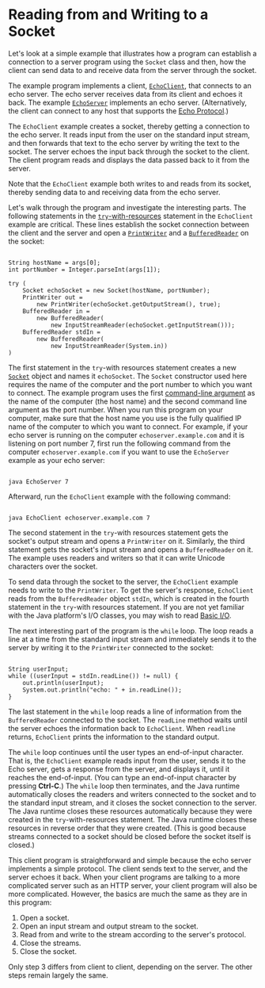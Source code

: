 
# Reading from and Writing to a Socket

Let's look at a simple example that illustrates how a program can establish a connection to a server program using the `Socket` class and then, how the client can send data to and receive data from the server through the socket.

The example program implements a client,
[`EchoClient`](examples/EchoClient.java), that connects to an echo server. The echo server receives data from its client and echoes it back. The example
[`EchoServer`](examples/EchoServer.java) implements an echo server. (Alternatively, the client can connect to any host that supports the [Echo Protocol](http://tools.ietf.org/html/rfc862).)

The `EchoClient` example creates a socket, thereby getting a connection to the echo server. It reads input from the user on the standard input stream, and then forwards that text to the echo server by writing the text to the socket. The server echoes the input back through the socket to the client. The client program reads and displays the data passed back to it from the server.

Note that the `EchoClient` example both writes to and reads from its socket, thereby sending data to and receiving data from the echo server.

Let's walk through the program and investigate the interesting parts. The following statements in the 
[`try`-with-resources](../../essential/exceptions/tryResourceClose.html) statement in the `EchoClient` example are critical. These lines establish the socket connection between the client and the server and open a
[`PrintWriter`](https://docs.oracle.com/javase/8/docs/api/java/io/PrintWriter.html) and a
[`BufferedReader`](https://docs.oracle.com/javase/8/docs/api/java/io/BufferedReader.html) on the socket:

```

String hostName = args[0];
int portNumber = Integer.parseInt(args[1]);

try (
    Socket echoSocket = new Socket(hostName, portNumber);
    PrintWriter out =
        new PrintWriter(echoSocket.getOutputStream(), true);
    BufferedReader in =
        new BufferedReader(
            new InputStreamReader(echoSocket.getInputStream()));
    BufferedReader stdIn =
        new BufferedReader(
            new InputStreamReader(System.in))
)

```

The first statement in the `try`-with resources statement creates a new
[`Socket`](https://docs.oracle.com/javase/8/docs/api/java/net/Socket.html) object and names it `echoSocket`. The `Socket` constructor used here requires the name of the computer and the port number to which you want to connect. The example program uses the first
[command-line argument](../../essential/environment/cmdLineArgs.html) as the name of the computer (the host name) and the second command line argument as the port number. When you run this program on your computer, make sure that the host name you use is the fully qualified IP name of the computer to which you want to connect. For example, if your echo server is running on the computer `echoserver.example.com` and it is listening on port number 7, first run the following command from the computer `echoserver.example.com` if you want to use the `EchoServer` example as your echo server:

```

java EchoServer 7

```

Afterward, run the `EchoClient` example with the following command:

```

java EchoClient echoserver.example.com 7

```

The second statement in the `try`-with resources statement gets the socket's output stream and opens a `PrintWriter` on it. Similarly, the third statement gets the socket's input stream and opens a `BufferedReader` on it. The example uses readers and writers so that it can write Unicode characters over the socket.

To send data through the socket to the server, the `EchoClient` example needs to write to the `PrintWriter`. To get the server's response, `EchoClient` reads from the `BufferedReader` object `stdIn`, which is created in the fourth statement in the `try`-with resources statement. If you are not yet familiar with the Java platform's I/O classes, you may wish to read 
[Basic I/O](../../essential/io/index.html).

The next interesting part of the program is the `while` loop. The loop reads a line at a time from the standard input stream and immediately sends it to the server by writing it to the `PrintWriter` connected to the socket:

```

String userInput;
while ((userInput = stdIn.readLine()) != null) {
    out.println(userInput);
    System.out.println("echo: " + in.readLine());
}

```

The last statement in the `while` loop reads a line of information from the `BufferedReader` connected to the socket. The `readLine` method waits until the server echoes the information back to `EchoClient`. When `readline` returns, `EchoClient` prints the information to the standard output.

The `while` loop continues until the user types an end-of-input character. That is, the `EchoClient` example reads input from the user, sends it to the Echo server, gets a response from the server, and displays it, until it reaches the end-of-input. (You can type an end-of-input character by pressing **Ctrl-C**.) The `while` loop then terminates, and the Java runtime automatically closes the readers and writers connected to the socket and to the standard input stream, and it closes the socket connection to the server. The Java runtime closes these resources automatically because they were created in the `try`-with-resources statement. The Java runtime closes these resources in reverse order that they were created. (This is good because streams connected to a socket should be closed before the socket itself is closed.)

This client program is straightforward and simple because the echo server implements a simple protocol. The client sends text to the server, and the server echoes it back. When your client programs are talking to a more complicated server such as an HTTP server, your client program will also be more complicated. However, the basics are much the same as they are in this program:

1. Open a socket.
1. Open an input stream and output stream to the socket.
1. Read from and write to the stream according to the server's protocol.
1. Close the streams.
1. Close the socket.

Only step 3 differs from client to client, depending on the server. The other steps remain largely the same.
